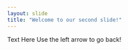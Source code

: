 ```yaml
---
layout: slide
title: "Welcome to our second slide!"
---
```

Text Here
Use the left arrow to go back!
